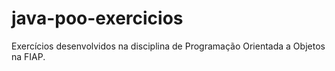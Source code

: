 # java-poo-exercicios
Exercícios desenvolvidos na disciplina de Programação Orientada a Objetos na FIAP.